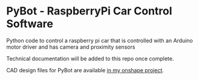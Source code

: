 # PyBot - RaspberryPi Car Control Software

Python code to control a raspberry pi car that is controlled with an Arduino motor driver and has camera and proximity sensors

Technical documentation will be added to this repo once complete.

CAD design files for PyBot are available [in my onshape project](https://tinyurl.com/pybot-cad).

